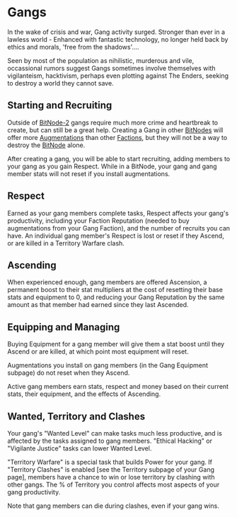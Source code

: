 # Gangs

In the wake of crisis and war, Gang activity surged. Stronger than ever in a lawless world - Enhanced with fantastic technology, no longer held back by ethics and morals, 'free from the shadows'....

Seen by most of the population as nihilistic, murderous and vile, occassional rumors suggest Gangs sometimes involve themselves with vigilanteism, hacktivism, perhaps even plotting against The Enders, seeking to destroy a world they cannot save.

## Starting and Recruiting

Outside of [BitNode-2](bitnodes.md) gangs require much more crime and heartbreak to create, but can still be a great help. Creating a Gang in other [BitNodes](bitnodes.md) will offer more [Augmentations](../basic/augmentations.md) than other [Factions](../basic/factions.md), but they will not be a way to destroy the [BitNode](bitnodes.md) alone.

After creating a gang, you will be able to start recruiting, adding members to your gang as you gain Respect. While in a BitNode, your gang and gang member stats will not reset if you install augmentations.

## Respect

Earned as your gang members complete tasks, Respect affects your gang's productivity, including your Faction Reputation (needed to buy augmentations from your Gang Faction), and the number of recruits you can have. An individual gang member's Respect is lost or reset if they Ascend, or are killed in a Territory Warfare clash.

## Ascending

When experienced enough, gang members are offered Ascension, a permanent boost to their stat multipliers at the cost of resetting their base stats and equipment to 0, and reducing your Gang Reputation by the same amount as that member had earned since they last Ascended.

## Equipping and Managing

Buying Equipment for a gang member will give them a stat boost until they Ascend or are killed, at which point most equipment will reset.

Augmentations you install on gang members (in the Gang Equipment subpage) do not reset when they Ascend.

Active gang members earn stats, respect and money based on their current stats, their equipment, and the effects of Ascending.

## Wanted, Territory and Clashes

Your gang's "Wanted Level" can make tasks much less productive, and is affected by the tasks assigned to gang members. "Ethical Hacking" or "Vigilante Justice" tasks can lower Wanted Level.

"Territory Warfare" is a special task that builds Power for your gang. If "Territory Clashes" is enabled [see the Territory subpage of your Gang page], members have a chance to win or lose territory by clashing with other gangs. The % of Territory you control affects most aspects of your gang productivity.

Note that gang members can die during clashes, even if your gang wins.
